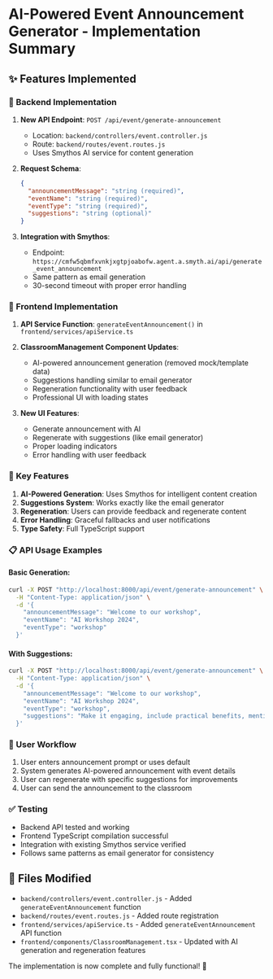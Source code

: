 # AI-Powered Event Announcement Generator - Implementation Summary

## ✨ Features Implemented

### 🔧 Backend Implementation
1. **New API Endpoint**: `POST /api/event/generate-announcement`
   - Location: `backend/controllers/event.controller.js`
   - Route: `backend/routes/event.routes.js`
   - Uses Smythos AI service for content generation

2. **Request Schema**:
   ```json
   {
     "announcementMessage": "string (required)",
     "eventName": "string (required)", 
     "eventType": "string (required)",
     "suggestions": "string (optional)"
   }
   ```

3. **Integration with Smythos**: 
   - Endpoint: `https://cmfw5qbmfxvnkjxgtpjoabofw.agent.a.smyth.ai/api/generate_event_announcement`
   - Same pattern as email generation
   - 30-second timeout with proper error handling

### 🎨 Frontend Implementation
1. **API Service Function**: `generateEventAnnouncement()` in `frontend/services/apiService.ts`
2. **ClassroomManagement Component Updates**:
   - AI-powered announcement generation (removed mock/template data)
   - Suggestions handling similar to email generator
   - Regeneration functionality with user feedback
   - Professional UI with loading states

3. **New UI Features**:
   - Generate announcement with AI
   - Regenerate with suggestions (like email generator)
   - Proper loading indicators
   - Error handling with user feedback

### 🚀 Key Features
1. **AI-Powered Generation**: Uses Smythos for intelligent content creation
2. **Suggestions System**: Works exactly like the email generator
3. **Regeneration**: Users can provide feedback and regenerate content
4. **Error Handling**: Graceful fallbacks and user notifications
5. **Type Safety**: Full TypeScript support

### 📋 API Usage Examples

#### Basic Generation:
```bash
curl -X POST "http://localhost:8000/api/event/generate-announcement" \
  -H "Content-Type: application/json" \
  -d '{
    "announcementMessage": "Welcome to our workshop",
    "eventName": "AI Workshop 2024", 
    "eventType": "workshop"
  }'
```

#### With Suggestions:
```bash
curl -X POST "http://localhost:8000/api/event/generate-announcement" \
  -H "Content-Type: application/json" \
  -d '{
    "announcementMessage": "Welcome to our workshop",
    "eventName": "AI Workshop 2024",
    "eventType": "workshop", 
    "suggestions": "Make it engaging, include practical benefits, mention networking"
  }'
```

### 🔄 User Workflow
1. User enters announcement prompt or uses default
2. System generates AI-powered announcement with event details
3. User can regenerate with specific suggestions for improvements
4. User can send the announcement to the classroom

### ✅ Testing
- Backend API tested and working
- Frontend TypeScript compilation successful  
- Integration with existing Smythos service verified
- Follows same patterns as email generator for consistency

## 📁 Files Modified
- `backend/controllers/event.controller.js` - Added `generateEventAnnouncement` function
- `backend/routes/event.routes.js` - Added route registration
- `frontend/services/apiService.ts` - Added `generateEventAnnouncement` API function
- `frontend/components/ClassroomManagement.tsx` - Updated with AI generation and regeneration features

The implementation is now complete and fully functional! 🎉